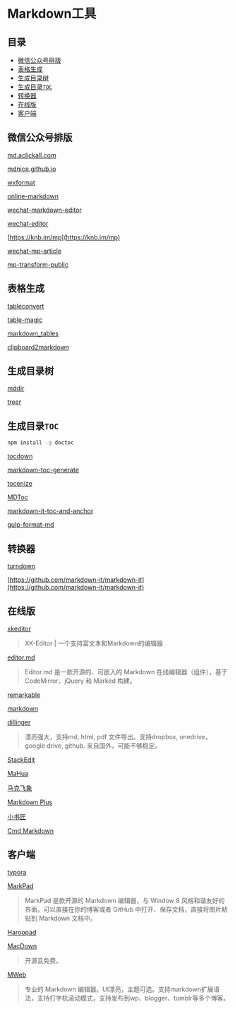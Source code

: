 # Markdown工具

## 目录

* [微信公众号排版](#微信公众号排版)
* [表格生成](#表格生成)
* [生成目录树](#生成目录树)
* [生成目录`TOC`](#生成目录toc)
* [转换器](#转换器)
* [在线版](#在线版)
* [客户端](#客户端)



## 微信公众号排版

[md.aclickall.com](https://md.aclickall.com)

[mdnice.github.io](https://mdnice.github.io)

[wxformat](https://lab.lyric.im/wxformat/)

[online-markdown](http://blog.didispace.com/tools/online-markdown/)

[wechat-markdown-editor](https://didadi599.github.io/wechat-markdown-editor/)

[wechat-editor](https://so-easy.cc/wechat-editor)

[https://knb.im/mp](https://knb.im/mp)

[wechat-mp-article](https://ufologist.github.io/wechat-mp-article/editor.html)




[mp-transform-public](https://github.com/ZhuPeng/mp-transform-public)



## 表格生成
[tableconvert](https://tableconvert.com/)

[table-magic](http://stevecat.github.io/table-magic/)

[markdown_tables](http://www.tablesgenerator.com/markdown_tables)

[clipboard2markdown](https://euangoddard.github.io/clipboard2markdown/)



## 生成目录树

[mddir](https://github.com/JohnByrneRepo/mddir)

[treer](https://github.com/derycktse/treer)


## 生成目录`TOC`
```bash
npm install -g doctoc
```

[tocdown](http://dohliam.github.io/tocdown/)

[markdown-toc-generate](https://magnetikonline.github.io/markdown-toc-generate/)

[tocenize](https://github.com/nochso/tocenize)

[MDToc](https://github.com/dkyaorui/MDToc)

[markdown-it-toc-and-anchor](https://github.com/medfreeman/markdown-it-toc-and-anchor)

[gulp-format-md](https://github.com/jonschlinkert/gulp-format-md)


## 转换器

[turndown](https://github.com/domchristie/turndown)

[https://github.com/markdown-it/markdown-it](https://github.com/markdown-it/markdown-it)


## 在线版

[xkeditor](https://github.com/syfxlin/xkeditor)

> XK-Editor | 一个支持富文本和Markdown的编辑器

[editor.md](https://github.com/pandao/editor.md)

> Editor.md 是一款开源的、可嵌入的 Markdown 在线编辑器（组件），基于 CodeMirror、jQuery 和 Marked 构建。

[remarkable](https://github.com/jonschlinkert/remarkable)

[markdown](https://tool.lu/markdown/)

[dillinger](http://dillinger.io/)

> 漂亮强大，支持md, html, pdf 文件导出。支持dropbox, onedrive，google drive, github. 来自国外，可能不够稳定。

[StackEdit](https://stackedit.io/)

[MaHua](http://mahua.jser.me/)

[马克飞象](https://maxiang.io/)

[Markdown Plus](http://mdp.tylingsoft.com/)

[小书匠](http://markdown.xiaoshujiang.com/)

[Cmd Markdown](https://www.zybuluo.com/mdeditor)


## 客户端

[typora](https://www.typora.io/)

[MarkPad](http://code52.org/DownmarkerWPF/)

> MarkPad 是款开源的 Markdown 编辑器，与 Window 8 风格和谐友好的界面，可以直接在你的博客或者 GitHub 中打开、保存文档，直接将图片粘贴到 Markdown 文档中。

[Haroopad](http://pad.haroopress.com/user.html)

[MacDown](http://macdown.uranusjr.com/)

> 开源且免费。

[MWeb](http://zh.mweb.im/)

> 专业的 Markdown 编辑器。UI漂亮，主题可选。支持markdown扩展语法，支持打字机滚动模式，支持发布到wp、blogger、tumblr等多个博客。

